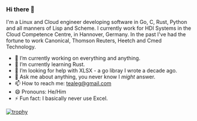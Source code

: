 ### Hi there 👋

<!--
**tealeg/tealeg** is a ✨ _special_ ✨ repository because its `README.md` (this file) appears on your GitHub profile.

Here are some ideas to get you started:

- 🔭 I’m currently working on ...
- 🌱 I’m currently learning ...
- 👯 I’m looking to collaborate on ...
- 🤔 I’m looking for help with ...
- 💬 Ask me about ...
- 📫 How to reach me: ...
- 😄 Pronouns: ...
- ⚡ Fun fact: ...
-->
I'm a Linux and Cloud engineer developing software in Go, C, Rust, Python and all manners of Lisp and Scheme.  I currently work for HDI Systems in the Cloud Competence Centre, in Hannover, Germany.  In the past I've had the fortune to work Canonical, Thomson Reuters, Heetch and Cmed Technology.

- 🔭 I’m currently working on everything and anything.
- 🌱 I’m currently learning Rust.
- 🤔 I’m looking for help with XLSX - a go libray I wrote a decade ago.
- 💬 Ask me about anything, you never know I *might* answer.
- 📫 How to reach me: tealeg@gmail.com
- 😄 Pronouns: He/Him
- ⚡ Fun fact: I basically never use Excel.


[![trophy](https://github-profile-trophy.vercel.app/?username=tealeg&theme=onedark)](https://github.com/ryo-ma/github-profile-trophy)
